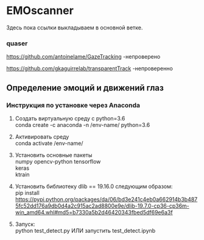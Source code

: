 # EMOscanner
Здесь пока ссылки выкладываем в основной ветке.

### quaser

https://github.com/antoinelame/GazeTracking  -непроверено

https://github.com/gkaguirrelab/transparentTrack -непроверенно

## Определение эмоций и движений глаз
### Инструкция по установке через Anaconda

1. Создать виртуальную среду с python=3.6  
conda create -c anaconda -n /env-name/ python=3.6 

2. Активировать среду  
conda activate /env-name/

3. Установить основные пакеты  
numpy
opencv-python
tensorflow  
keras  
ktrain

4. Установить библиотеку dlib == 19.16.0 следующим образом:  
pip install https://pypi.python.org/packages/da/06/bd3e241c4eb0a662914b3b4875fc52dd176a9db0d4a2c915ac2ad8800e9e/dlib-19.7.0-cp36-cp36m-win_amd64.whl#md5=b7330a5b2d46420343fbed5df69e6a3f

5. Запуск:  
python test_detect.py ИЛИ запустить test_detect.ipynb
